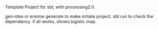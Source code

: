 Template Project for sbt, with processing2.0

gen-idea or ensime generate to make initiate project.
sbt run to check the dependancy. if all works, shows logistic map.

